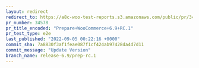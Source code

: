 ```yaml
---
layout: redirect
redirect_to: https://a8c-woo-test-reports.s3.amazonaws.com/public/pr/34578/e2e/index.html
pr_number: 34578
pr_title_encoded: "Prepare+WooCommerce+6.9+RC.1"
pr_test_type: e2e
last_published: "2022-09-05 00:22:16 +0000"
commit_sha: 7a8830f3af1feae087f1cf424ab97428da4d7d11
commit_message: "Update Version"
branch_name: release-6.9/prep-rc.1
---
```

